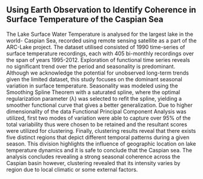 ## Using Earth Observation to Identify Coherence in Surface Temperature of the Caspian Sea

The Lake Surface Water Temperature is analysed for the largest lake in the world- Caspian Sea,
recorded using remote sensing satellite as a part of the ARC-Lake project. The dataset utilised
consisted of 1990 time-series of surface temperature recordings, each with 405 bi-monthly
recordings over the span of years 1995-2012. Exploration of functional time series reveals no
significant trend over the period and seasonality is predominant. Although we acknowledge the
potential for unobserved long-term trends given the limited dataset, this study focuses on the
dominant seasonal variation in surface temperature. Seasonality was modeled using the
Smoothing Spline Theorem with a saturated spline, where the optimal regularization parameter
(λ) was selected to refit the spline, yielding a smoother functional curve that gives a better
generalization. Due to higher dimensionality of the data Functional Principal Component
Analysis was utilized, first two modes of variation were able to capture over 95% of the total
variability thus were chosen to be retained and the resultant scores were utilized for clustering.
Finally, clustering results reveal that there exists five distinct regions that depict different
temporal patterns during a given season. This division highlights the influence of geographic
location on lake temperature dynamics and it is safe to conclude that the Caspian sea. The
analysis concludes revealing a strong seasonal coherence across the Caspian basin however,
clustering revealed that its intensity varies by region due to local climatic or some external
factors.
